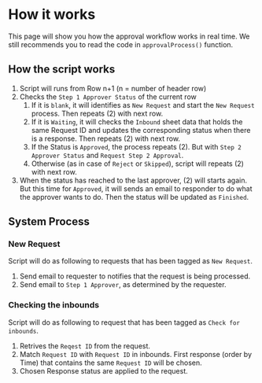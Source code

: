 # How it works
This page will show you how the approval workflow works in real time. We still recommends you to read the code in `approvalProcess()` function.

## How the script works
1. Script will runs from Row n+1 (n = number of header row)
2. Checks the `Step 1 Approver Status` of the current row
   1. If it is `blank`, it will identifies as `New Request` and start the `New Request` process. Then repeats (2) with next row.
   2. If it is `Waiting`, it will checks the `Inbound` sheet data that holds the same Request ID and updates the corresponding status when there is a response. Then repeats (2) with next row.
   3. If the Status is `Approved`, the process repeats (2). But with `Step 2 Approver Status` and `Request Step 2 Approval`.
   4. Otherwise (as in case of `Reject` or `Skipped`), script will repeats (2) with next row.
3. When the status has reached to the last approver, (2) will starts again. But this time for `Approved`, it will sends an email to responder to do what the approver wants to do. Then the status will be updated as `Finished`.

## System Process
### New Request
Script will do as following to requests that has been tagged as `New Request`.
1. Send email to requester to notifies that the request is being processed.
2. Send email to `Step 1 Approver`, as determined by the requester.

### Checking the inbounds
Script will do as following to request that has been tagged as `Check for inbounds`.
1. Retrives the `Reqest ID` from the request.
2. Match `Request ID` with `Request ID` in inbounds. First response (order by Time) that contains the same `Request ID` will be chosen.
3. Chosen Response status are applied to the request.

